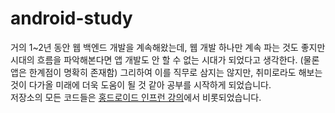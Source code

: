 # android-study


거의 1~2년 동안 웹 백엔드 개발을 계속해왔는데, 웹 개발 하나만 계속 파는 것도 좋지만 시대의 흐름을 파악해본다면 앱 개발도 안 할 수 없는 시대가 되었다고 생각한다. (물론 앱은 한계점이 명확히 존재함)
그리하여 이를 직무로 삼지는 않지만, 취미로라도 해보는 것이 다가올 미래에 더욱 도움이 될 것 같아 공부를 시작하게 되었습니다.<br>
저장소의 모든 코드들은 [홍드로이드 인프런 강의](https://www.inflearn.com/course/%ED%98%84%EC%A7%81%EA%B0%9C%EB%B0%9C%EC%9E%90-%EC%95%88%EB%93%9C%EB%A1%9C%EC%9D%B4%EB%93%9C-%EC%95%B1)에서 비롯되었습니다.
